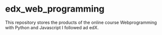 # edx_web_programming
This repository stores the products of the online course Webprogramming with Python and Javascript I followed ad edX.
